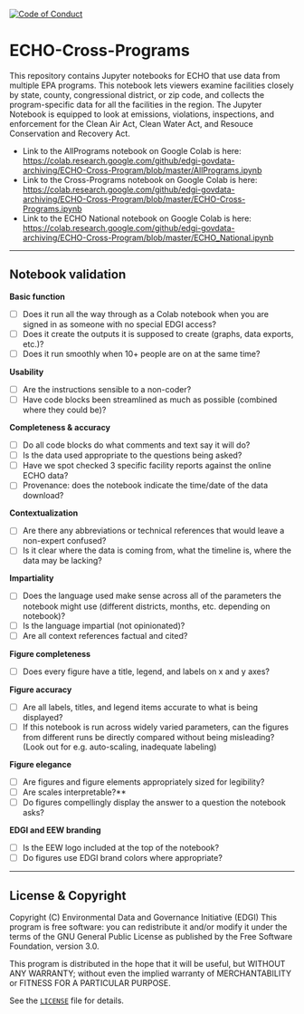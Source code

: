  [![Code of Conduct](https://img.shields.io/badge/%E2%9D%A4-code%20of%20conduct-blue.svg?style=flat)](https://github.com/edgi-govdata-archiving/overview/blob/master/CONDUCT.md)

# ECHO-Cross-Programs
This repository contains Jupyter notebooks for ECHO that use data from multiple
EPA programs. This notebook lets viewers examine facilities closely by state, county, congressional district, or zip code, and collects the program-specific data for all the facilities in the region. The Jupyter Notebook is equipped to look at emissions, violations, inspections, and enforcement for the Clean Air Act, Clean Water Act, and Resouce Conservation and Recovery Act.

- Link to the AllPrograms notebook on Google Colab is here: https://colab.research.google.com/github/edgi-govdata-archiving/ECHO-Cross-Program/blob/master/AllPrograms.ipynb
- Link to the Cross-Programs notebook on Google Colab is here: https://colab.research.google.com/github/edgi-govdata-archiving/ECHO-Cross-Program/blob/master/ECHO-Cross-Programs.ipynb
- Link to the ECHO National notebook on Google Colab is here: https://colab.research.google.com/github/edgi-govdata-archiving/ECHO-Cross-Program/blob/master/ECHO_National.ipynb


---

## Notebook validation
**Basic function**
- [ ] Does it run all the way through as a Colab notebook when you are signed in as someone with no special EDGI access?
- [ ] Does it create the outputs it is supposed to create (graphs, data exports, etc.)?
- [ ] Does it run smoothly when 10+ people are on at the same time?

**Usability**
- [ ] Are the instructions sensible to a non-coder?
- [ ] Have code blocks been streamlined as much as possible (combined where they could be)?

**Completeness & accuracy**
- [ ] Do all code blocks do what comments and text say it will do?
- [ ] Is the data used appropriate to the questions being asked?
- [ ] Have we spot checked 3 specific facility reports against the online ECHO data?
- [ ] Provenance: does the notebook indicate the time/date of the data download? 

**Contextualization**
- [ ] Are there any abbreviations or technical references that would leave a non-expert confused?
- [ ] Is it clear where the data is coming from, what the timeline is, where the data may be lacking?

**Impartiality**
- [ ] Does the language used make sense across all of the parameters the notebook might use (different districts, months, etc. depending on notebook)?
- [ ] Is the language impartial (not opinionated)?
- [ ] Are all context references factual and cited?

**Figure completeness**
- [ ] Does every figure have a title, legend, and labels on x and y axes?

**Figure accuracy**
- [ ] Are all labels, titles, and legend items accurate to what is being displayed?
- [ ] If this notebook is run across widely varied parameters, can the figures from different runs be directly compared without being misleading? (Look out for e.g. auto-scaling, inadequate labeling)

**Figure elegance**
- [ ] Are figures and figure elements appropriately sized for legibility?
- [ ] Are scales interpretable?**
- [ ] Do figures compellingly display the answer to a question the notebook asks?

**EDGI and EEW branding**
- [ ] Is the EEW logo included at the top of the notebook?
- [ ] Do figures use EDGI brand colors where appropriate?

---

## License & Copyright

Copyright (C) <year> Environmental Data and Governance Initiative (EDGI)
This program is free software: you can redistribute it and/or modify it under the terms of the GNU General Public License as published by the Free Software Foundation, version 3.0.

This program is distributed in the hope that it will be useful, but WITHOUT ANY WARRANTY; without even the implied warranty of MERCHANTABILITY or FITNESS FOR A PARTICULAR PURPOSE.

See the [`LICENSE`](/LICENSE) file for details.
